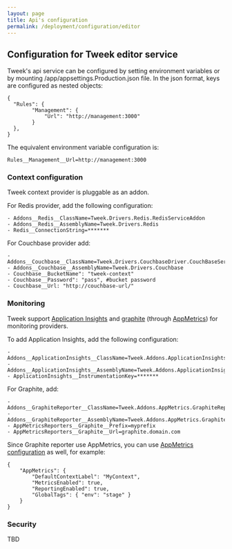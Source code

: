 ```yaml
---
layout: page
title: Api's configuration
permalink: /deployment/configuration/editor
---
```


## Configuration for Tweek editor service

Tweek's api service can be configured by setting environment variables or by mounting /app/appsettings.Production.json file.
In the json format, keys are configured as nested objects:
```
{
  "Rules": {
        "Management": {
            "Url": "http://management:3000"
        }
  },
}
```
The equivalent environment variable configuration is:
```
Rules__Management__Url=http://management:3000
```

### Context configuration
Tweek context provider is pluggable as an addon.  

For Redis provider, add the following configuration:
```
- Addons__Redis__ClassName=Tweek.Drivers.Redis.RedisServiceAddon
- Addons__Redis__AssemblyName=Tweek.Drivers.Redis
- Redis__ConnectionString=*******
```

For Couchbase provider add:
```
- Addons__Couchbase__ClassName=Tweek.Drivers.CouchbaseDriver.CouchBaseServiceAddon
- Addons__Couchbase__AssemblyName=Tweek.Drivers.Couchbase
- Couchbase__BucketName": "tweek-context"
- Couchbase__Password": "pass", #bucket password
- Couchbase__Url: "http://couchbase-url/"
```

### Monitoring
Tweek support [Application Insights](https://azure.microsoft.com/en-us/services/application-insights/) and [graphite](https://graphiteapp.org/) (through [AppMetrics](http://app-metrics.io/)) for monitoring providers.

To add Application Insights, add the following configuration:
```
- Addons__ApplicationInsights__ClassName=Tweek.Addons.ApplicationInsights.ApplicationInsightsAddon
- Addons__ApplicationInsights__AssemblyName=Tweek.Addons.ApplicationInsights
- ApplicationInsights__InstrumentationKey=*******
```
For Graphite, add:
```
- Addons__GraphiteReporter__ClassName=Tweek.Addons.AppMetrics.GraphiteReporter.GraphiteReporterAddon
- Addons__GraphiteReporter__AssemblyName=Tweek.Addons.AppMetrics.GraphiteReporter
- AppMetricsReporters__Graphite__Prefix=myprefix
- AppMetricsReporters__Graphite__Url=graphite.domain.com
```
Since Graphite reporter use AppMetrics, you can use  [AppMetrics configuration](http://app-metrics.io/getting-started/fundamentals/configuration.html) as well, for example: 
```
{
    "AppMetrics": {
        "DefaultContextLabel": "MyContext",
        "MetricsEnabled": true,
        "ReportingEnabled": true,
        "GlobalTags": { "env": "stage" }  
    }
}
```

### Security
TBD
